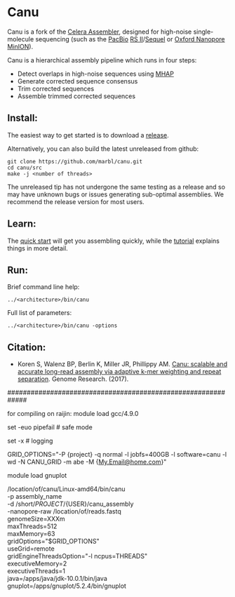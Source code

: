 # Canu

Canu is a fork of the [Celera Assembler](http://wgs-assembler.sourceforge.net/wiki/index.php?title=Main_Page), designed for high-noise single-molecule sequencing (such as the [PacBio](http://www.pacb.com) [RS II](http://www.pacb.com/products-and-services/pacbio-systems/rsii/)/[Sequel](http://www.pacb.com/products-and-services/pacbio-systems/sequel/) or [Oxford Nanopore](https://www.nanoporetech.com/) [MinION](https://nanoporetech.com/products)).

Canu is a hierarchical assembly pipeline which runs in four steps:

* Detect overlaps in high-noise sequences using [MHAP](https://github.com/marbl/MHAP)
* Generate corrected sequence consensus
* Trim corrected sequences
* Assemble trimmed corrected sequences

## Install:

The easiest way to get started is to download a [release](http://github.com/marbl/canu/releases). 

Alternatively, you can also build the latest unreleased from github:

    git clone https://github.com/marbl/canu.git
    cd canu/src
    make -j <number of threads>

The unreleased tip has not undergone the same testing as a release and so may have unknown bugs or issues generating sub-optimal assemblies. We recommend the release version for most users.

## Learn:

The [quick start](http://canu.readthedocs.io/en/latest/quick-start.html) will get you assembling quickly, while the [tutorial](http://canu.readthedocs.io/en/latest/tutorial.html) explains things in more detail.

## Run:

Brief command line help:

    ../<architecture>/bin/canu

Full list of parameters:

    ../<architecture>/bin/canu -options

## Citation:
 - Koren S, Walenz BP, Berlin K, Miller JR, Phillippy AM. [Canu: scalable and accurate long-read assembly via adaptive k-mer weighting and repeat separation](https://doi.org/10.1101/gr.215087.116). Genome Research. (2017).
 
 
 
 
 
 
 
 
#############################################################

for compiling on raijin: module load gcc/4.9.0 


set -euo pipefail # safe mode

set -x # logging

GRID_OPTIONS="-P {project} -q normal -l jobfs=400GB -l software=canu -l wd -N CANU_GRID -m abe -M {My.Email@home.com}"

module load gnuplot

/location/of/canu/Linux-amd64/bin/canu \
-p assembly_name \
-d /short/${PROJECT}/${USER}/canu_assembly \
-nanopore-raw /location/of/reads.fastq \
genomeSize=XXXm \
maxThreads=512 \
maxMemory=63 \
gridOptions="$GRID_OPTIONS" \
useGrid=remote \
gridEngineThreadsOption="-l ncpus=THREADS" \
executiveMemory=2 \
executiveThreads=1 \
java=/apps/java/jdk-10.0.1/bin/java \
gnuplot=/apps/gnuplot/5.2.4/bin/gnuplot

